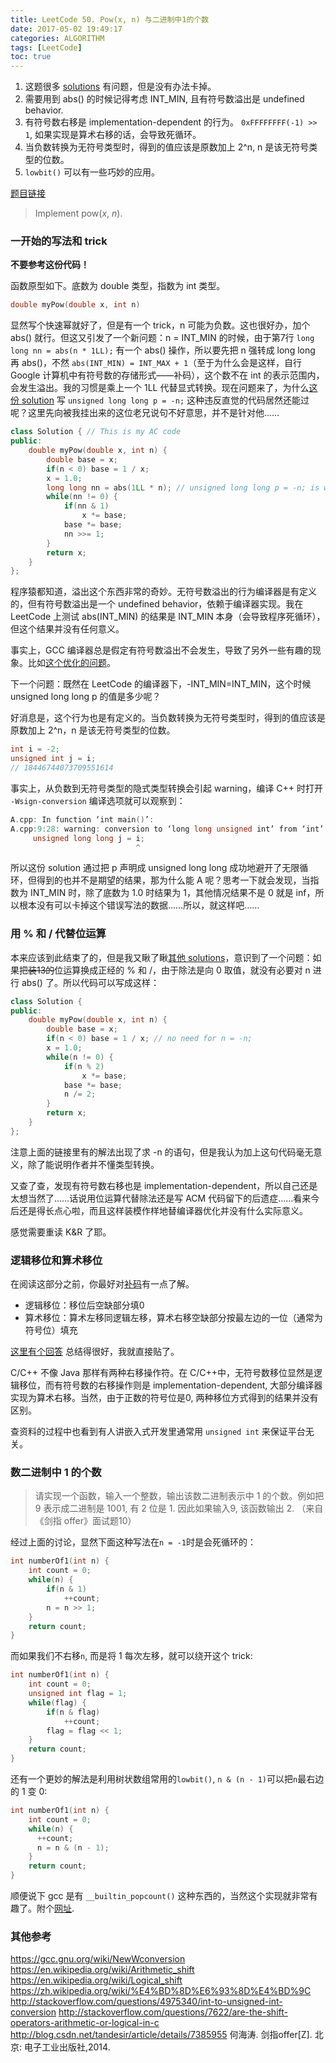 ```yaml
---
title: LeetCode 50. Pow(x, n) 与二进制中1的个数
date: 2017-05-02 19:49:17
categories: ALGORITHM
tags: [LeetCode]
toc: true
---
```


1. 这题很多 [solutions](https://leetcode.com/problems/powx-n/#/solutions) 有问题，但是没有办法卡掉。
2. 需要用到 abs() 的时候记得考虑 INT_MIN, 且有符号数溢出是 undefined behavior.
3. 有符号数右移是 implementation-dependent 的行为。
   `0xFFFFFFFF(-1) >> 1`, 如果实现是算术右移的话，会导致死循环。
4. 当负数转换为无符号类型时，得到的值应该是原数加上 2^n, n 是该无符号类型的位数。
5. `lowbit()` 可以有一些巧妙的应用。

[题目链接](https://leetcode.com/problems/powx-n/#/description)

> Implement pow(*x*, *n*).

<!--more-->
### 一开始的写法和 trick 

**不要参考这份代码！**

函数原型如下。底数为 double 类型，指数为 int 类型。
```c++
double myPow(double x, int n)
```
显然写个快速幂就好了，但是有一个 trick，n 可能为负数。这也很好办，加个 abs() 就行。但这又引发了一个新问题：n = INT_MIN 的时候，由于第7行 `long long nn = abs(n * 1LL);` 有一个 abs() 操作，所以要先把 n 强转成 long long 再 abs()，不然 `abs(INT_MIN) = INT_MAX + 1`（至于为什么会是这样，自行 Google 计算机中有符号数的存储形式——补码），这个数不在 int 的表示范围内，会发生溢出。我的习惯是乘上一个 1LL 代替显式转换。现在问题来了，为什么[这份 solution](https://discuss.leetcode.com/topic/17832/non-recursive-c-log-n-solution) 写 `unsigned long long p = -n;` 这种违反直觉的代码居然还能过呢？这里先向被我挂出来的这位老兄说句不好意思，并不是针对他……
```c++
class Solution { // This is my AC code
public:
    double myPow(double x, int n) {
        double base = x;
        if(n < 0) base = 1 / x;
        x = 1.0;
        long long nn = abs(1LL * n); // unsigned long long p = -n; is wrong!
        while(nn != 0) {
            if(nn & 1)
                x *= base;
            base *= base;
            nn >>= 1;
        }
        return x;
    }
};
```
程序猿都知道，溢出这个东西非常的奇妙。无符号数溢出的行为编译器是有定义的，但有符号数溢出是一个 undefined behavior，依赖于编译器实现。我在 LeetCode 上测试 abs(INT_MIN) 的结果是 INT_MIN 本身（会导致程序死循环），但这个结果并没有任何意义。

事实上，GCC 编译器总是假定有符号数溢出不会发生，导致了另外一些有趣的现象。比如[这个优化的问题](http://stackoverflow.com/questions/22798709/g-strict-overflow-optimization-and-warnings)。

下一个问题：既然在 LeetCode 的编译器下，-INT_MIN=INT_MIN，这个时候 unsigned long long p 的值是多少呢？

好消息是，这个行为也是有定义的。当负数转换为无符号类型时，得到的值应该是原数加上 2^n，n 是该无符号类型的位数。

```c++
int i = -2;
unsigned int j = i;
// 18446744073709551614
```

事实上，从负数到无符号类型的隐式类型转换会引起 warning，编译 C++ 时打开 `-Wsign-conversion` 编译选项就可以观察到：

```c++
A.cpp: In function ‘int main()’:
A.cpp:9:28: warning: conversion to ‘long long unsigned int’ from ‘int’ may change the sign of the result [-Wsign-conversion]
     unsigned long long j = i;
                            ^
```

所以这份 solution 通过把 p 声明成 unsigned long long 成功地避开了无限循环，但得到的也并不是期望的结果，那为什么能 A 呢？思考一下就会发现，当指数为 INT_MIN 时，除了底数为 1.0 时结果为 1，其他情况结果不是 0 就是 inf，所以根本没有可以卡掉这个错误写法的数据……所以，就这样吧……

### 用 % 和 / 代替位运算
本来应该到此结束了的，但是我又瞅了瞅[其他 solutions](https://discuss.leetcode.com/topic/3636/my-answer-using-bit-operation-c-implementation)，意识到了一个问题：如果把~~装13的~~位运算换成正经的 % 和 /，由于除法是向 0 取值，就没有必要对 n 进行 abs() 了。所以代码可以写成这样：
```c++
class Solution {
public:
    double myPow(double x, int n) {
        double base = x;
        if(n < 0) base = 1 / x; // no need for n = -n;
        x = 1.0;
        while(n != 0) {
            if(n % 2)
                x *= base;
            base *= base;
            n /= 2;
        }
        return x;
    }
};
```
注意上面的链接里有的解法出现了求 -n 的语句，但是我认为加上这句代码毫无意义，除了能说明作者并不懂类型转换。

又查了查，发现有符号数右移也是 implementation-dependent，所以自己还是太想当然了……话说用位运算代替除法还是写 ACM 代码留下的后遗症……看来今后还是得长点心啦，而且这样装模作样地替编译器优化并没有什么实际意义。

感觉需要重读 K&R 了耶。

### 逻辑移位和算术移位
在阅读这部分之前，你最好对[补码](https://en.wikipedia.org/wiki/Two%27s_complement)有一点了解。

- 逻辑移位：移位后空缺部分填0
- 算术移位：算术左移同逻辑左移，算术右移空缺部分按最左边的一位（通常为符号位）填充

[这里有个回答](https://stackoverflow.com/a/22734721) 总结得很好，我就直接贴了。

C/C++ 不像 Java 那样有两种右移操作符。在 C/C++中，无符号数移位显然是逻辑移位，而有符号数的右移操作则是 implementation-dependent, 大部分编译器实现为算术右移。当然，由于正数的符号位是0, 两种移位方式得到的结果并没有区别。

查资料的过程中也看到有人讲嵌入式开发里通常用 `unsigned int` 来保证平台无关。

### 数二进制中 1 的个数

> 请实现一个函数，输入一个整数，输出该数二进制表示中 1 的个数。例如把 9 表示成二进制是 1001, 有 2 位是 1. 因此如果输入9, 该函数输出 2. （来自《剑指 offer》面试题10）

经过上面的讨论，显然下面这种写法在`n = -1`时是会死循环的：
```c++
int numberOf1(int n) {
    int count = 0;
    while(n) {
        if(n & 1)
            ++count;
        n = n >> 1;
    }
    return count;
}
```
而如果我们不右移`n`, 而是将 1 每次左移，就可以绕开这个 trick: 
```c++
int numberOf1(int n) {
    int count = 0;
    unsigned int flag = 1;
    while(flag) {
        if(n & flag)
            ++count;
        flag = flag << 1;
    }
    return count;
}
```
还有一个更妙的解法是利用树状数组常用的`lowbit()`, `n & (n - 1)`可以把`n`最右边的 1 变 0:
```c++
int numberOf1(int n) {
    int count = 0;
    while(n) {
      ++count;
      n = n & (n - 1);
    }
    return count;
}
```
顺便说下 gcc 是有 `__builtin_popcount()` 这种东西的，当然这个实现就非常有趣了。附个[网址](https://gcc.gnu.org/bugzilla/show_bug.cgi?id=36041).


### 其他参考

https://gcc.gnu.org/wiki/NewWconversion
https://en.wikipedia.org/wiki/Arithmetic_shift
https://en.wikipedia.org/wiki/Logical_shift
https://zh.wikipedia.org/wiki/%E4%BD%8D%E6%93%8D%E4%BD%9C
http://stackoverflow.com/questions/4975340/int-to-unsigned-int-conversion
http://stackoverflow.com/questions/7622/are-the-shift-operators-arithmetic-or-logical-in-c
http://blog.csdn.net/tandesir/article/details/7385955
何海涛. 剑指offer[Z]. 北京: 电子工业出版社,2014.